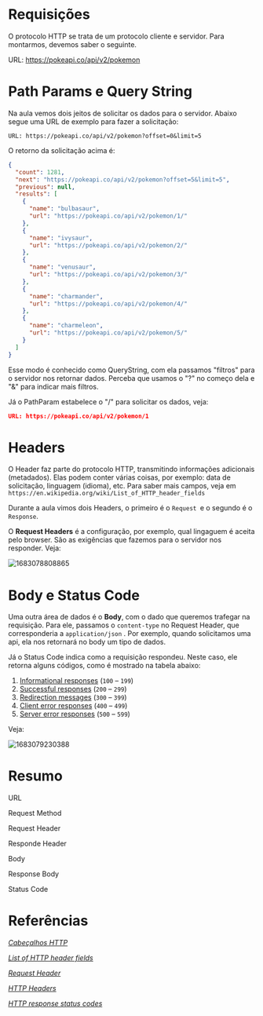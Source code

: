 # Requisições

O protocolo HTTP se trata de um protocolo cliente e servidor. Para montarmos, devemos saber o seguinte.

URL: https://pokeapi.co/api/v2/pokemon

# Path Params e Query String

Na aula vemos dois jeitos de solicitar os dados para o servidor. Abaixo segue uma URL de exemplo para fazer a solicitação:

```
URL: https://pokeapi.co/api/v2/pokemon?offset=0&limit=5

```

O retorno da solicitação acima é:

```json
{
  "count": 1281,
  "next": "https://pokeapi.co/api/v2/pokemon?offset=5&limit=5",
  "previous": null,
  "results": [
    {
      "name": "bulbasaur",
      "url": "https://pokeapi.co/api/v2/pokemon/1/"
    },
    {
      "name": "ivysaur",
      "url": "https://pokeapi.co/api/v2/pokemon/2/"
    },
    {
      "name": "venusaur",
      "url": "https://pokeapi.co/api/v2/pokemon/3/"
    },
    {
      "name": "charmander",
      "url": "https://pokeapi.co/api/v2/pokemon/4/"
    },
    {
      "name": "charmeleon",
      "url": "https://pokeapi.co/api/v2/pokemon/5/"
    }
  ]
}
```

Esse modo é conhecido como QueryString, com ela passamos "filtros" para o servidor nos retornar dados. Perceba que usamos o "?" no começo dela e "&" para indicar mais filtros.

Já o PathParam estabelece o "/" para solicitar os dados, veja:

```json
URL: https://pokeapi.co/api/v2/pokemon/1
```

# Headers

O Header faz parte do protocolo HTTP, transmitindo informações adicionais (metadados). Elas podem conter várias coisas, por exemplo: data de solicitação, linguagem (idioma), etc. Para saber mais campos, veja em `https://en.wikipedia.org/wiki/List_of_HTTP_header_fields`

Durante a aula vimos dois Headers, o primeiro é o `Request `e o segundo é o `Response`.

O **Request Headers** é a configuração, por exemplo, qual lingaguem é aceita pelo browser. São as exigências que fazemos para o servidor nos responder. Veja:

![1683078808865](image/notas/1683078808865.png)

# Body e Status Code

Uma outra área de dados é o **Body**, com o dado que queremos trafegar na requisição. Para ele, passamos o `content-type` no Request Header, que corresponderia a `application/json` . Por exemplo, quando solicitamos uma api, ela nos retornará no body um tipo de dados.

Já o Status Code indica como a requisição respondeu. Neste caso, ele retorna alguns códigos, como é mostrado na tabela abaixo:

1. [Informational responses](https://developer.mozilla.org/en-US/docs/Web/HTTP/Status#information_responses) (`100` – `199`)
2. [Successful responses](https://developer.mozilla.org/en-US/docs/Web/HTTP/Status#successful_responses) (`200` – `299`)
3. [Redirection messages](https://developer.mozilla.org/en-US/docs/Web/HTTP/Status#redirection_messages) (`300` – `399`)
4. [Client error responses](https://developer.mozilla.org/en-US/docs/Web/HTTP/Status#client_error_responses) (`400` – `499`)
5. [Server error responses](https://developer.mozilla.org/en-US/docs/Web/HTTP/Status#server_error_responses) (`500` – `599`)

Veja:

![1683079230388](image/notas/1683079230388.png)

# Resumo

URL

Request Method

Request Header

Responde Header

Body

Response Body

Status Code

# Referências

[_Cabeçalhos HTTP_](https://www.seobility.net/en/wiki/HTTP_headers)

[_List of HTTP header fields_](https://en.wikipedia.org/wiki/List_of_HTTP_header_fields)

[_Request Header_](https://developer.mozilla.org/en-US/docs/Glossary/Request_header)

[_HTTP Headers_](https://developer.mozilla.org/en-US/docs/Web/HTTP/Headers)

[_HTTP response status codes_](https://developer.mozilla.org/en-US/docs/Web/HTTP/Status)
